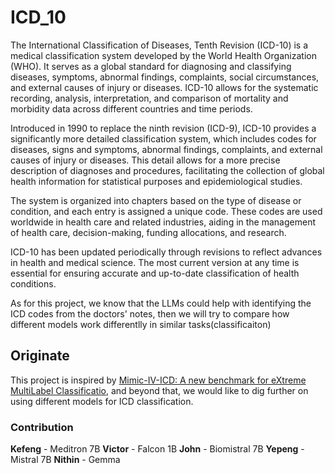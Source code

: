 # ICD_10
The International Classification of Diseases, Tenth Revision (ICD-10) is a medical classification system developed by the World Health Organization (WHO). It serves as a global standard for diagnosing and classifying diseases, symptoms, abnormal findings, complaints, social circumstances, and external causes of injury or diseases. ICD-10 allows for the systematic recording, analysis, interpretation, and comparison of mortality and morbidity data across different countries and time periods.

Introduced in 1990 to replace the ninth revision (ICD-9), ICD-10 provides a significantly more detailed classification system, which includes codes for diseases, signs and symptoms, abnormal findings, complaints, and external causes of injury or diseases. This detail allows for a more precise description of diagnoses and procedures, facilitating the collection of global health information for statistical purposes and epidemiological studies.

The system is organized into chapters based on the type of disease or condition, and each entry is assigned a unique code. These codes are used worldwide in health care and related industries, aiding in the management of health care, decision-making, funding allocations, and research.

ICD-10 has been updated periodically through revisions to reflect advances in health and medical science. The most current version at any time is essential for ensuring accurate and up-to-date classification of health conditions.

As for this project, we know that the LLMs could help with identifying the ICD codes from the doctors' notes, then we will try to compare how different models work differentlly in similar tasks\(classificaiton\)

## Originate

This project is inspired by [Mimic-IV-ICD: A new benchmark for eXtreme MultiLabel Classificatio](https://arxiv.org/abs/2304.13998),
and beyond that, we would like to dig further on using different models for ICD classification.

### Contribution

**Kefeng** - Meditron 7B
**Victor** - Falcon 1B
**John** - Biomistral 7B
**Yepeng** - Mistral 7B
**Nithin** - Gemma

